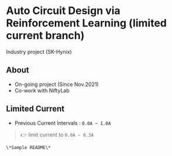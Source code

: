 # Auto Circuit Design via Reinforcement Learning (limited current branch)
Industry project (SK-Hynix)

## About 
- On-going project (Since Nov.2021) 
- Co-work with NiftyLab

## Limited Current
- Previous Current Intervals : `0.0A ~ 1.0A`

> 👉 limit current to `0.0A ~ 0.3A`

`\*Sample README\*`
